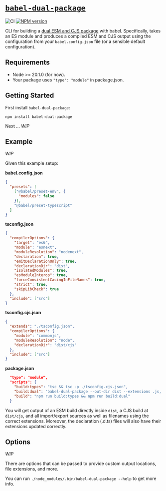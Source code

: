 # [`babel-dual-package`](https://www.npmjs.com/package/babel-dual-package)

![CI](https://github.com/morganney/babel-dual-package/actions/workflows/ci.yml/badge.svg)
[![NPM version](https://img.shields.io/npm/v/babel-dual-package.svg)](https://www.npmjs.com/package/babel-dual-package)

CLI for building a [dual ESM and CJS package](https://nodejs.org/api/packages.html#dual-commonjses-module-packages) with babel. Specifically, takes an ES module and produces a compiled ESM and CJS output using the configuration from your `babel.config.json` file (or a sensible default configuration).

## Requirements

* Node >= 20.1.0 (for now).
* Your package uses `"type": "module"` in package.json.

## Getting Started

First install `babel-dual-package`:

```
npm install babel-dual-package
```

Next ... _WIP_

## Example

_WIP_

Given this example setup:

**babel.config.json**
```json
{
  "presets": [
    ["@babel/preset-env", {
      "modules": false
    }],
    "@babel/preset-typescript"
  ]
}
```

**tsconfig.json**
```json
{
  "compilerOptions": {
    "target": "es6",
    "module": "esnext",
    "moduleResolution": "nodenext",
    "declaration": true,
    "emitDeclarationOnly": true,
    "declarationDir": "dist",
    "isolatedModules": true,
    "esModuleInterop": true,
    "forceConsistentCasingInFileNames": true,
    "strict": true,
    "skipLibCheck": true
  },
  "include": ["src"]
}
```

**tsconfig.cjs.json**
```json
{
  "extends": "./tsconfig.json",
  "compilerOptions": {
    "module": "commonjs",
    "moduleResolution": "node",
    "declarationDir": "dist/cjs"
  },
  "include": ["src"]
}
```

**package.json**
```json
  "type": "module",
  "scripts": {
    "build:types": "tsc && tsc -p ./tsconfig.cjs.json",
    "build:dual": "babel-dual-package --out-dir dist --extensions .js,.ts src",
    "build": "npm run build:types && npm run build:dual"
  }
```

You will get output of an ESM build directly inside `dist`, a CJS build at `dist/cjs`, and all import/export sources as well as filenames using the correct extensions. Moreover, the declaration (.d.ts) files will also have their extensions updated correctly.

## Options

_WIP_

There are options that can be passed to provide custom output locations, file extensions, and more.

You can run `./node_modules/.bin/babel-dual-package --help` to get more info.

